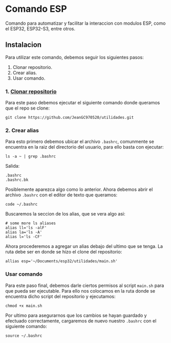 # Comando ESP

Comando para automatizar y facilitar la interaccion con modulos ESP, como el ESP32, ESP32-S3, entre otros.

## Instalacion

Para utilizar este comando, debemos seguir los siguientes pasos:

1. Clonar repositorio.
2. Crear alias.
3. Usar comando.

### 1. [Clonar repositorio](https://github.com/JeanGC970520/utilidades)

Para este paso debemos ejecutar el siguiente comando donde queramos que el repo se clone:

```console
git clone https://github.com/JeanGC970520/utilidades.git
```

### 2. Crear alias

Para esto primero debemos ubicar el archivo `.bashrc`, comunmente se encuentra en la raiz del directorio del usuario, para ello basta con ejecutar:

```console
ls -a ~ | grep .bashrc
```

Salida:

```console
.bashrc
.bashrc.bk
```

Posiblemente aparezca algo como lo anterior. Ahora debemos abrir el archivo `.bashrc` con el editor de texto que queramos:

```console
code ~/.bashrc
```

Buscaremos la seccion de los alias, que se vera algo asi:

```console
# some more ls aliases
alias ll='ls -alF'
alias la='ls -A'
alias l='ls -CF'
```

Ahora procederemos a agregar un alias debajo del ultimo que se tenga. La ruta debe ser en donde se hizo el clone del repositorio:

```console
allias esp='~/Documents/esp32/utilidades/main.sh'
```

### Usar comando

Para este paso final, debemos darle ciertos permisos al script `main.sh` para que pueda ser ejecutable. Para ello nos colocamos en la ruta donde se encuentra dicho script del repositorio y ejecutamos:

```console
chmod +x main.sh
```

Por ultimo para asegurarnos que los cambios se hayan guardado y efectuado correctamente, cargaremos de nuevo nuestro `.bashrc` con el siguiente comando:

```console
source ~/.bashrc
```